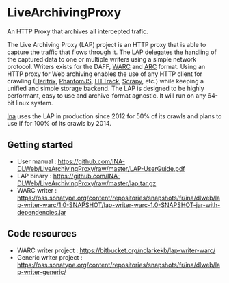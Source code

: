 LiveArchivingProxy
==================

An HTTP Proxy that archives all intercepted trafic.

The Live Archiving Proxy (LAP) project is an HTTP proxy that is able to capture the traffic that flows through it. 
The LAP delegates the handling of the captured data to one or multiple writers using a simple network protocol. 
Writers exists for the DAFF, [WARC](http://www.digitalpreservation.gov/formats/fdd/fdd000236.shtml) and [ARC](http://www.digitalpreservation.gov/formats/fdd/fdd000235.shtml) format.
Using an HTTP proxy for Web archiving enables the use of any HTTP client for crawling ([Heritrix](http://github.com/internetarchive/heritrix3),
[PhantomJS](http://phantomjs.org/), [HTTrack](http://www.httrack.com/), [Scrapy](http://scrapy.org/), etc.) while keeping a unified and simple storage backend. 
The LAP is designed to be highly performant, easy to use and archive-format agnostic. It will run on any 64-bit linux system.

[Ina](http://www.ina.fr) uses the LAP in production since 2012 for 50% of its crawls and plans to use if for 100% of its crawls by 2014.


Getting started
---------------

 * User manual : https://github.com/INA-DLWeb/LiveArchivingProxy/raw/master/LAP-UserGuide.pdf
 * LAP binary : https://github.com/INA-DLWeb/LiveArchivingProxy/raw/master/lap.tar.gz
 * WARC writer : https://oss.sonatype.org/content/repositories/snapshots/fr/ina/dlweb/lap-writer-warc/1.0-SNAPSHOT/lap-writer-warc-1.0-SNAPSHOT-jar-with-dependencies.jar

Code resources
--------------
 * WARC writer project : https://bitbucket.org/nclarkekb/lap-writer-warc/
 * Generic writer project : https://oss.sonatype.org/content/repositories/snapshots/fr/ina/dlweb/lap-writer-generic/



